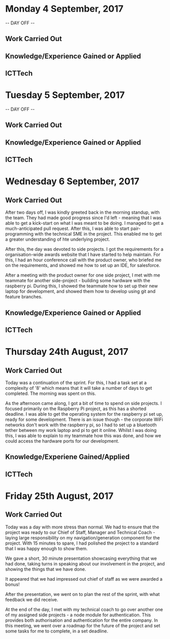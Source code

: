 # Monday 4 September, 2017

-- DAY OFF --

## Work Carried Out

## Knowledge/Experience Gained or Applied

## ICTTech


# Tuesday 5 September, 2017

-- DAY OFF --

## Work Carried Out

## Knowledge/Experience Gained or Applied

## ICTTech


# Wednesday 6 September, 2017

## Work Carried Out
After two days off, I was kindly greeted back in the morning standup, with the team. They had made good progress since I'd left - meaning that I was able to get a kick-start on what I was meant to be doing. I managed to get a much-anticipated pull request. After this, I was able to start pair-programming with the technical SME in the project. This enabled me to get a greater understanding of hte underlying project.

After this, the day was devoted to side projects. I got the requirements for a organisation-wide awards website that I have started to help maintain. For this, I had an hour conference call with the product owner, who briefed me on the requirements, and showed me how to set up an IDE, for salesforce.

After a meeting with the product owner for one side project, I met with me teammate for another side-project - building some hardware with the raspberry pi. During this, I showed the teammate how to set up their new laptop for development, and showed them how to develop using git and feature branches.

## Knowledge/Experience Gained or Applied

## ICTTech


# Thursday 24th August, 2017

## Work Carried Out
Today was a continuation of the sprint. For this, I had a task set at a complexity of '8' which means that it will take a number of days to get completed. The morning was spent on this.

As the afternoon came along, I got a bit of time to spend on side projects. I focused primarily on the Raspberry Pi project, as this has a shorted deadline. I was able to get the operating system for the raspberry pi set up, ready for some development. There is an issue though - the corporate WiFi networks don't work with the raspberry pi, so I had to set up a bluetooth tether between my work laptop and pi to get it online. Whilst I was doing this, I was able to explain to my teammate how this was done, and how we could access the hardware ports for our development.

## Knowledge/Experiene Gained/Applied

## ICTTech


# Friday 25th August, 2017

## Work Carried Out
Today was a day with more stress than normal. We had to ensure that the project was ready to our Chief of Staff, Manager and Technical Coach - laying large responsibility on my navigation/generation component for the project. With 15 minutes to spare, I had polished the project to a standard that I was happy enough to show them.

We gave a short, 30 minute presentation showcasing everything that we had done, taking turns in speaking about our involvement in the project, and showing the things that we have done.

It appeared that we had impressed out chief of staff as we were awarded a bonus!

After the presentation, we went on to plan the rest of the sprint, with what feedback we did receive.

At the end of the day, I met with my technical coach to go over another one of my assigned side projects - a node module for authentication. This provides both authorisation and authentication for the entire company. In this meeting, we went over a roadmap for the future of the project and set some tasks for me to complete, in a set deadline.
